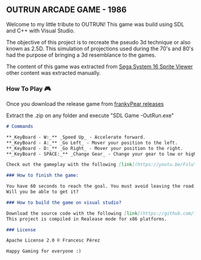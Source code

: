 ## OUTRUN ARCADE GAME - 1986

Welcome to my little tribute to OUTRUN! This game was build using SDL and C++ with Visual Studio. 

The objective of this project is to recreate the pseudo 3d technique or also known as 2.5D.
This simulation of projections used during the 70's and 80's had the purpose of bringing a 3d resemblance to the games.

The content of this game was extracted from [Sega System 16 Sprite Viewer](http://reassembler.blogspot.com.es/2012/11/sega-system-16-sprite-viewer.html) other content was extracted manually.

### How To Play 🎮

Once you download the release game from [frankyPear releases](https://github.com/frankyPear/OutRunGame/releases)

Extract the .zip on any folder and execute "SDL Game -OutRun.exe"

```markdown
# Commands

**_KeyBoard - W:_** _Speed Up_ - Accelerate forward.
**_KeyBoard - A:_** _Go Left_ - Mover your position to the left.
**_KeyBoard - D:_** _Go Right_ - Mover your position to the right.
**_KeyBoard - SPACE:_** _Change Gear_ - Change your gear to low or high. // _Action Button_ - During the menu scene

Check out the gameplay with the following [link](https://youtu.be/FsluYIrxs1M)

### How to finish the game:

You have 60 seconds to reach the goal. You must avoid leaving the road and reach the destination on time. 
Will you be able to get it?

### How to build the game on visual studio?

Download the source code with the following [link](https://github.com/frankyPear/OutRunGame/releases/tag/OutRunGame_v0.2) and open the visual studio project.
This project is compiled in Realease mode for x86 platforms.

### License

Apache License 2.0 © Francesc Pérez

Happy Gaming for everyone :)
